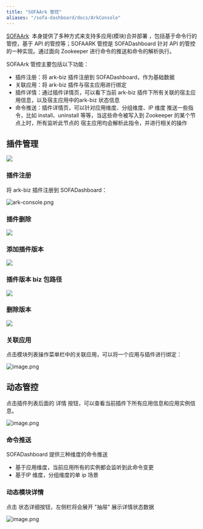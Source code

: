 ```yaml
---
title: "SOFAArk 管控"
aliases: "/sofa-dashboard/docs/ArkConsole"
---
```


[SOFAArk](https://www.sofastack.tech/sofa-boot/docs/sofa-ark-readme)  本身提供了多种方式来支持多应用(模块)合并部署 ，包括基于命令行的管控，基于 API 的管控等；SOFAARK 管控是 SOFADashboard 针对 API 的管控的一种实现。通过面向 Zookeeper 进行命令的推送和命令的解析执行。

SOFAArk 管控主要包括以下功能：

* 插件注册：将 ark-biz 插件注册到 SOFADashboard，作为基础数据
* 关联应用：将 ark-biz 插件与宿主应用进行绑定
* 插件详情：通过插件详情页，可以看下当前 ark-biz 插件下所有关联的宿主应用信息，以及宿主应用中的ark-biz 状态信息
* 命令推送：插件详情页，可以针对应用维度、分组维度、IP 维度 推送一些指令，比如 install、uninstall 等等，当这些命令被写入到 Zookeeper 的某个节点上时，所有监听此节点的 宿主应用均会解析此指令，并进行相关的操作

## 插件管理

![](https://img.alicdn.com/imgextra/i4/O1CN01O312QG1NU1UvZ0G4m_!!6000000001572-0-tps-1888-462.jpg)

### 插件注册

将 ark-biz 插件注册到 SOFADashboard：

![ark-console.png](https://img.alicdn.com/imgextra/i1/O1CN01P9RoDK1tbrz7kfzGW_!!6000000005921-0-tps-1600-419.jpg)

### 插件删除

![](https://img.alicdn.com/imgextra/i4/O1CN01v7KVHL28YPEH7B2PG_!!6000000007944-0-tps-1602-399.jpg)

### 添加插件版本

![](https://img.alicdn.com/imgextra/i2/O1CN01G8NJ3l1RkkQHvuD1a_!!6000000002150-0-tps-1527-429.jpg)

### 插件版本 biz 包路径

![](https://img.alicdn.com/imgextra/i2/O1CN01G8NJ3l1RkkQHvuD1a_!!6000000002150-0-tps-1527-429.jpg)

### 删除版本

![](https://img.alicdn.com/imgextra/i4/O1CN01cvTscG22ozslV7v1V_!!6000000007168-0-tps-1624-415.jpg)

### 关联应用

点击模块列表操作菜单栏中的关联应用，可以将一个应用与插件进行绑定：

![image.png](https://img.alicdn.com/imgextra/i1/O1CN01gW0EgE1ZIpCZKMWPd_!!6000000003172-0-tps-1491-397.jpg)

## 动态管控

点击插件列表后面的 详情 按钮，可以查看当前插件下所有应用信息和应用实例信息。

![image.png](https://img.alicdn.com/imgextra/i1/O1CN01FHHvf520TLvr7pbG5_!!6000000006850-0-tps-1838-489.jpg)

### 命令推送

SOFADashboard 提供三种维度的命令推送

* 基于应用维度，当前应用所有的实例都会监听到此命令变更
* 基于IP 维度，分组维度的单 ip 场景

### 动态模块详情

点击 状态详细按钮，左侧栏将会展开 "抽屉" 展示详情状态数据

![image.png](https://img.alicdn.com/imgextra/i3/O1CN013Dj57g1UswM4EtJq2_!!6000000002574-0-tps-1657-977.jpg)
